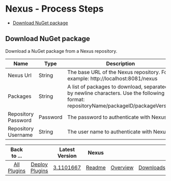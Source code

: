
# Nexus - Process Steps

* [Download NuGet package](#download_nuget_package)


## Download NuGet package

Download a NuGet package from a Nexus repository.


| Name | Type | Description                                                                                                          | Required |
| ---- | ---- | -------------------------------------------------------------------------------------------------------------------- | -------- |
| Nexus Url | String | The base URL of the Nexus repository. For example: http://localhost:8081/nexus | Yes |
| Packages | String | A list of packages to download, separated by newline characters. Use the following format: repositoryName/packageID/packageVersion | Yes |
| Repository Password | Password | The password to authenticate with Nexus. | No |
| Repository Username | String | The user name to authenticate with Nexus. | No |



|Back to ...||Latest Version|Nexus |||
| :---: | :---: | :---: | :---: | :---: | :---: |
|[All Plugins](../../index.md)|[Deploy Plugins](../README.md)|[3.1101667](https://raw.githubusercontent.com/UrbanCode/IBM-UCD-PLUGINS/main/files/nexus/Nexus-3.1101667.zip)|[Readme](README.md)|[Overview](overview.md)|[Downloads](downloads.md)|
